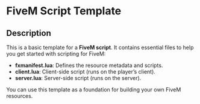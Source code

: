 # FiveM Script Template

## Description

This is a basic template for a **FiveM script**. It contains essential files to help you get started with scripting for FiveM:

- **fxmanifest.lua**: Defines the resource metadata and scripts.
- **client.lua**: Client-side script (runs on the player’s client).
- **server.lua**: Server-side script (runs on the server).

You can use this template as a foundation for building your own FiveM resources.
